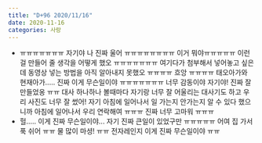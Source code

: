 ```yaml
---
title: "D+96 2020/11/16"
date: 2020-11-16
categories: 사랑
---
```

- ㅠㅠㅠㅠㅠㅠㅠ 자기야 나 진짜 울어 ㅠㅠㅠㅠㅠㅠㅠㅠ 이거 뭐야ㅠㅠㅠㅠㅠ 이런걸 만들어 줄 생각을 어떻게 했오 ㅠㅠㅠㅠㅠㅠㅠ
여기다가 첨부해서 넣어놓고 싶은데 동영상 넣는 방법을 아직 알아내지 못했오 ㅠㅠㅠㅠ
흐앙 ㅠㅠㅠㅠ 태오아가와 현재아가..... 진짜 이게 무슨일이야 ㅠㅠㅠㅠㅠㅠㅠ
너무 감동이야 자기야! 진짜 잘만들었옹 ㅠㅠ 대사 하나하나 볼때마다 자기랑 너무 잘 어울리는 대사기도 하고 우리 사진도 너무 잘 썼어! 
자기 아침에 일어나서 일 가는지 안가는지 알 수 있다 했으니까 아침에 일어나서 우리 연락해여 ㅠㅠㅠ 진짜 너무 고마워 ㅠㅠㅠ
- 헐..... 이게 진짜 무슨일이야... 자기 진짜 큰일이 있었구만 ㅠㅠㅠㅠㅠ 어여 집 가서 푹 쉬어 ㅠㅠ 물 많이 마셩! ㅠㅠ 전자레인지 이게 진짜 무슨일이야 ㅠㅠ
